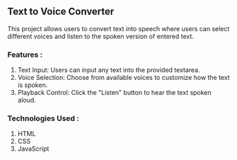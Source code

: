 ## Text to Voice Converter
This project allows users to convert text into speech where users can select different voices and listen to the spoken version of entered text.   

### Features : 
1. Text Input: Users can input any text into the provided textarea. <br>
2. Voice Selection: Choose from available voices to customize how the text is spoken.  <br>
3. Playback Control: Click the "Listen" button to hear the text spoken aloud.  <br> 
   
### Technologies Used :
1. HTML
2. CSS
3. JavaScript
